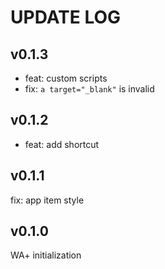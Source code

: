 # UPDATE LOG

## v0.1.3

- feat: custom scripts
- fix: `a target="_blank"` is invalid

## v0.1.2

- feat: add shortcut

## v0.1.1

fix: app item style

## v0.1.0

WA+ initialization
